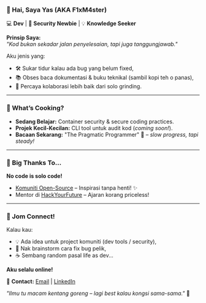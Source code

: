 ### 👋 Hai, Saya Yas (AKA F1xM4ster)  
💻 **Dev** | 🔐 **Security Newbie** | 💡 **Knowledge Seeker**  

**Prinsip Saya:**  
*"Kod bukan sekadar jalan penyelesaian, tapi juga tanggungjawab."*  

Aku jenis yang:  
- 🛠️ Sukar tidur kalau ada bug yang belum fixed,  
- 📚 Obses baca dokumentasi & buku teknikal (sambil kopi teh o panas),  
- 🤝 Percaya kolaborasi lebih baik dari solo grinding.  

---

### 🧩 What’s Cooking?  
- **Sedang Belajar:** Container security & secure coding practices.  
- **Projek Kecil-Kecilan:** CLI tool untuk audit kod (*coming soon!*).  
- **Bacaan Sekarang:** "The Pragmatic Programmer" 📘 – *slow progress, tapi steady!*  

---

### 🙌 Big Thanks To…  
**No code is solo code!**  
- [Komuniti Open-Source](https://opensource.org/) – Inspirasi tanpa henti! ✨
- Mentor di [HackYourFuture](https://HackYourFuture) – Ajaran korang priceless!  

---

### 💬 Jom Connect!  
Kalau kau:  
- 💡 Ada idea untuk project komuniti (dev tools / security),  
- 🐛 Nak brainstorm cara fix bug pelik,  
- ☕ Sembang random pasal life as dev...  

**Aku selalu online!**  

📩 **Contact:** [Email](mailto:F1xM4ster@example.com) | [LinkedIn](https://linkedin.com/in/F1xM4ster)  

*"Ilmu tu macam kentang goreng – lagi best kalau kongsi sama-sama."* 🍟  
